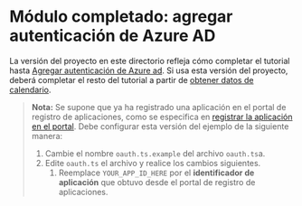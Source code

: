 # <a name="completed-module-add-azure-ad-authentication"></a>Módulo completado: agregar autenticación de Azure AD

La versión del proyecto en este directorio refleja cómo completar el tutorial hasta [Agregar autenticación de Azure ad](https://docs.microsoft.com/graph/training/angular-tutorial?tutorial-step=3). Si usa esta versión del proyecto, deberá completar el resto del tutorial a partir de [obtener datos de calendario](https://docs.microsoft.com/graph/training/angular-tutorial?tutorial-step=4).

> **Nota:** Se supone que ya ha registrado una aplicación en el portal de registro de aplicaciones, como se especifica en [registrar la aplicación en el portal](https://docs.microsoft.com/graph/tutorials/angular?tutorial-step=2). Debe configurar esta versión del ejemplo de la siguiente manera:
>
> 1. Cambie el nombre `oauth.ts.example` del archivo `oauth.ts`a.
> 1. Edite `oauth.ts` el archivo y realice los cambios siguientes.
>     1. Reemplace `YOUR_APP_ID_HERE` por el **identificador de aplicación** que obtuvo desde el portal de registro de aplicaciones.
